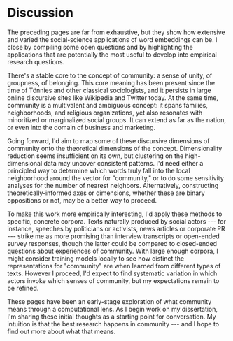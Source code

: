 # Discussion

The preceding pages are far from exhaustive, but they show how extensive and varied the social-science applications of word embeddings can be. I close by compiling some open questions and by highlighting the applications that are potentially the most useful to develop into empirical research questions.

There's a stable core to the concept of community: a sense of unity, of groupness, of belonging. This core meaning has been present since the time of Tönnies and other classical sociologists, and it persists in large online discursive sites like Wikipedia and Twitter today. At the same time, community is a multivalent and ambiguous concept: it spans families, neighborhoods, and religious organizations, yet also resonates with minoritized or marginalized social groups. It can extend as far as the nation, or even into the domain of business and marketing.

Going forward, I'd aim to map some of these discursive dimensions of community onto the theoretical dimensions of the concept. Dimensionality reduction seems insufficient on its own, but clustering on the high-dimensional data may uncover consistent patterns. I'd need either a principled way to determine which words truly fall into the local neighborhood around the vector for "community," or to do some sensitivity analyses for the number of nearest neighbors. Alternatively, constructing theoretically-informed axes or dimensions, whether these are binary oppositions or not, may be a better way to proceed.

To make this work more empirically interesting, I'd apply these methods to specific, concrete corpora. Texts naturally produced by social actors --- for instance, speeches by politicians or activists, news articles or corporate PR --- strike me as more promising than interview transcripts or open-ended survey responses, though the latter could be compared to closed-ended questions about experiences of community. With large enough corpora, I might consider training models locally to see how distinct the representations for "community" are when learned from different types of texts. However I proceed, I'd expect to find systematic variation in which actors invoke which senses of community, but my expectations remain to be refined. 

These pages have been an early-stage exploration of what community means through a computational lens. As I begin work on my dissertation, I'm sharing these initial thoughts as a starting point for conversation. My intuition is that the best research happens in community --- and I hope to find out more about what that means.
